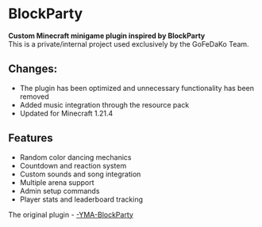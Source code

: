 # BlockParty
**Custom Minecraft minigame plugin inspired by BlockParty**  
This is a private/internal project used exclusively by the GoFeDaKo Team.

## **Changes:**
- The plugin has been optimized and unnecessary functionality has been removed
- Added music integration through the resource pack
- Updated for Minecraft 1.21.4

## Features

- Random color dancing mechanics  
- Countdown and reaction system  
- Custom sounds and song integration  
- Multiple arena support  
- Admin setup commands  
- Player stats and leaderboard tracking

The original plugin - [-YMA-BlockParty](https://github.com/joschmaCYU/-YMA-BlockParty/tree/master?tab=readme-ov-file)